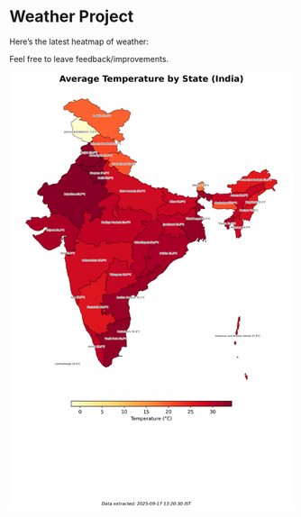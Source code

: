# Weather Project

Here’s the latest heatmap of weather:

Feel free to leave feedback/improvements.

![India Heatmap](docs/assets/india_heatmap.png?v=CA6848)
